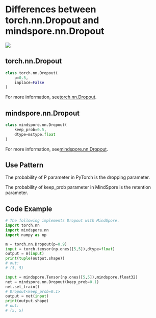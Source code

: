# Differences between torch.nn.Dropout and mindspore.nn.Dropout

<a href="https://gitee.com/mindspore/docs/blob/r2.0/docs/mindspore/source_en/note/api_mapping/pytorch_diff/mindspore.nn.Dropout.md" target="_blank"><img src="https://mindspore-website.obs.cn-north-4.myhuaweicloud.com/website-images/r2.0/resource/_static/logo_source_en.png"></a>

## torch.nn.Dropout

```python
class torch.nn.Dropout(
    p=0.5,
    inplace=False
)
```

For more information, see[torch.nn.Dropout](https://pytorch.org/docs/1.5.0/nn.html#torch.nn.Dropout).

## mindspore.nn.Dropout

```python
class mindspore.nn.Dropout(
    keep_prob=0.5,
    dtype=mstype.float
)
```

For more information, see[mindspore.nn.Dropout](https://mindspore.cn/docs/en/r2.0/api_python/nn/mindspore.nn.Dropout.html#mindspore.nn.Dropout).

## Use Pattern

The probability of P parameter in PyTorch is the dropping parameter.

The probability of keep_prob parameter in MindSpore is the retention parameter.

## Code Example

```python
# The following implements Dropout with MindSpore.
import torch.nn
import mindspore.nn
import numpy as np

m = torch.nn.Dropout(p=0.9)
input = torch.tensor(np.ones([5,5]),dtype=float)
output = m(input)
print(tuple(output.shape))
# out:
# (5, 5)

input = mindspore.Tensor(np.ones([5,5]),mindspore.float32)
net = mindspore.nn.Dropout(keep_prob=0.1)
net.set_train()
# Dropout<keep_prob=0.1>
output = net(input)
print(output.shape)
# out:
# (5, 5)
```
